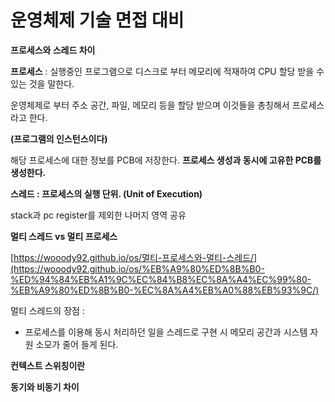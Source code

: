 # 운영체제 기술 면접 대비

**프로세스와 스레드 차이**

**프로세스** : 실행중인 프로그램으로 디스크로 부터 메모리에 적재하여 CPU 할당 받을 수 있는 것을 말한다.

운영체제로 부터 주소 공간, 파일, 메모리 등을 할당 받으며 이것들을 총칭해서 프로세스 라고 한다.

**(프로그램의 인스턴스이다)**

해당 프로세스에 대한 정보를 PCB에 저장한다. **프로세스 생성과 동시에 고유한 PCB를 생성한다.**

**스레드 : 프로세스의 실행 단위. (Unit of Execution)**

stack과 pc register를 제외한 나머지 영역 공유

**멀티 스레드 vs 멀티 프로세스**

[https://wooody92.github.io/os/멀티-프로세스와-멀티-스레드/](https://wooody92.github.io/os/%EB%A9%80%ED%8B%B0-%ED%94%84%EB%A1%9C%EC%84%B8%EC%8A%A4%EC%99%80-%EB%A9%80%ED%8B%B0-%EC%8A%A4%EB%A0%88%EB%93%9C/)

멀티 스레드의 장점 :

- 프로세스를 이용해 동시 처리하던 일을 스레드로 구현 시 메모리 공간과 시스템 자원 소모가 줄어 들게 된다.

**컨텍스트 스위칭이란**

**동기와 비동기 차이**
